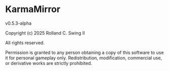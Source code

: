 # KarmaMirror
v0.5.3-alpha

Copyright (c) 2025 Rolland C. Swing II

All rights reserved.

Permission is granted to any person obtaining a copy of this software 
to use it for personal gameplay only. Redistribution, modification, 
commercial use, or derivative works are strictly prohibited.
